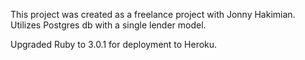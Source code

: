 This project was created as a freelance project with Jonny Hakimian. Utilizes Postgres db with a single lender model.

Upgraded Ruby to 3.0.1 for deployment to Heroku.
